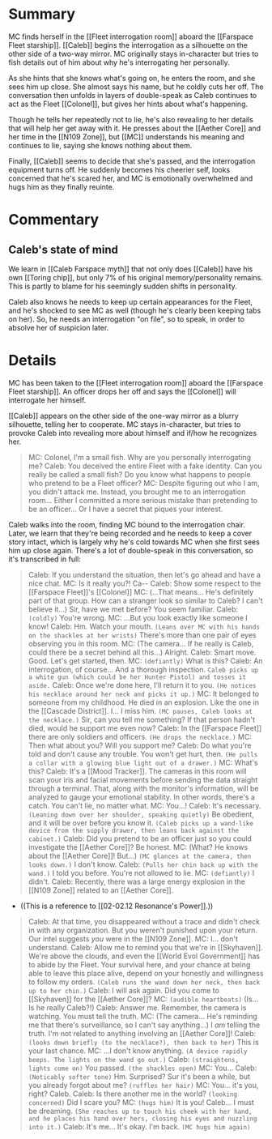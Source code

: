 # Summary
MC finds herself in the [[Fleet interrogation room]] aboard the [[Farspace Fleet starship]]. [[Caleb]] begins the interrogation as a silhouette on the other side of a two-way mirror. MC originally stays in-character but tries to fish details out of him about why he's interrogating her personally.

As she hints that she knows what's going on, he enters the room, and she sees him up close. She almost says his name, but he coldly cuts her off. The conversation then unfolds in layers of double-speak as Caleb continues to act as the Fleet [[Colonel]], but gives her hints about what's happening.

Though he tells her repeatedly not to lie, he's also revealing to her details that will help her get away with it. He presses about the [[Aether Core]] and her time in the [[N109 Zone]], but [[MC]] understands his meaning and continues to lie, saying she knows nothing about them.

Finally, [[Caleb]] seems to decide that she's passed, and the interrogation equipment turns off. He suddenly becomes his cheerier self, looks concerned that he's scared her, and MC is emotionally overwhelmed and hugs him as they finally reuinte.

# Commentary

## Caleb's state of mind
We learn in [[Caleb Farspace myth]] that not only does [[Caleb]] have his own [[Toring chip]], but only 7% of his original memory/personality remains. This is partly to blame for his seemingly sudden shifts in personality.

Caleb also knows he needs to keep up certain appearances for the Fleet, and he's shocked to see MC as well (though he's clearly been keeping tabs on her). So, he needs an interrogation "on file", so to speak, in order to absolve her of suspicion later.

# Details
MC has been taken to the [[Fleet interrogation room]] aboard the [[Farspace Fleet starship]]. An officer drops her off and says the [[Colonel]] will interrogate her himself.

[[Caleb]] appears on the other side of the one-way mirror as a blurry silhouette, telling her to cooperate. MC stays in-character, but tries to provoke Caleb into revealing more about himself and if/how he recognizes her.

> MC: Colonel, I'm a small fish. Why are you personally interrogating me?
> Caleb: You deceived the entire Fleet with a fake identity. Can you really be called a small fish? Do you know what happens to people who pretend to be a Fleet officer?
> MC: Despite figuring out who I am, you didn't attack me. Instead, you brought me to an interrogation room... Either I committed a more serious mistake than pretending to be an officer... Or I have a secret that piques your interest. 

Caleb walks into the room, finding MC bound to the interrogation chair. Later, we learn that they're being recorded and he needs to keep a cover story intact, which is largely why he's cold towards MC when she first sees him up close again. There's a lot of double-speak in this conversation, so it's transcribed in full:

> Caleb: If you understand the situation, then let's go ahead and have a nice chat.
> MC: Is it really you?! Ca--
> Caleb: Show some respect to the [[Farspace Fleet]]'s [[Colonel]]
> MC: (...That means... He's definitely part of that group. How can a stranger look so similar to Caleb? I can't believe it...) Sir, have we met before? You seem familiar.
> Caleb: `(coldly)` You're wrong.
> MC: ...But you look exactly like someone I know!
> Caleb: Hm. Watch your mouth. `(Leans over MC with his hands on the shackles at her wrists)` There's more than one pair of eyes observing you in this room.
> MC: (The camera... If he really is Caleb, could there be a secret behind all this...) Alright.
> Caleb: Smart move. Good. Let's get started, then.
> MC: `(defiantly)` What is this?
> Caleb: An interrogation, of course... And a thorough inspection.
> `Caleb picks up a white gun (which could be her Hunter Pistol) and tosses it aside.`
> Caleb: Once we're done here, I'll return it to you. `(He notices his necklace around her neck and picks it up.)`
> MC: It belonged to someone from my childhood. He died in an explosion. Like the one in the [[Cascade District]]. I... I miss him. `(MC pauses, Caleb looks at the necklace.)` Sir, can you tell me something? If that person hadn't died, would he support me even now?
> Caleb: In the [[Farspace Fleet]] there are only soldiers and officers. `(He drops the necklace.)`
> MC: Then what about you? Will you support me?
> Caleb: Do what you're told and don't cause any trouble. You won't get hurt, then.
> `(He pulls a collar with a glowing blue light out of a drawer.)`
> MC: What's this?
> Caleb: It's a [[Mood Tracker]]. The cameras in this room will scan your iris and facial movements before sending the data straight through a terminal. That, along with the monitor's information, will be analyzed to gauge your emotional stability. In other words, there's a catch. You can't lie, no matter what.
> MC: You...!
> Caleb: It's necessary. `(Leaning down over her shoulder, speaking quietly)` Be obedient, and it will be over before you know it.
> `(Caleb picks up a wand-like device from the supply drawer, then leans back against the cabinet.)`
> Caleb: Did you pretend to be an officer just so you could investigate the [[Aether Core]]? Be honest.
> MC: (What? He knows about the [[Aether Core]]! But...) `(MC glances at the camera, then looks down.)` I don't know.
> Caleb: `(Pulls her chin back up with the wand.)` I told you before. You're not allowed to lie.
> MC: `(defiantly)` I didn't.
> Caleb: Recently, there was a large energy explosion in the [[N109 Zone]] related to an [[Aether Core]].
* ((This is a reference to [[02-02.12 Resonance's Power]].))

> Caleb: At that time, you disappeared without a trace and didn't check in with any organization. But you weren't punished upon your return. Our intel suggests *you* were in the [[N109 Zone]].
> MC: I... don't understand.
> Caleb: Allow me to remind you that we're in [[Skyhaven]]. We're above the clouds, and even the [[World Evol Government]] has to abide by the Fleet. Your survival here, and your chance at being able to leave this place alive, depend on your honestly and willingness to follow my orders.
> `(Caleb runs the wand down her neck, then back up to her chin.)`
> Caleb: I will ask again. Did you come to [[Skyhaven]] for the [[Aether Core]]?
> MC: `(audible heartbeats)` (Is... Is he really Caleb?!)
> Caleb: Answer me. Remember, the camera is watching. You must tell the truth.
> MC: (The camera... He's reminding me that there's surveillance, so I can't say anything...) I *am* telling the truth. I'm not related to anything involving an [[Aether Core]]!
> Caleb: `(looks down briefly (to the necklace?), then back to her)` This is your last chance.
> MC: ...I don't know anything.
> `(A device rapidly beeps. The lights on the wand go out.)`
> Caleb: `(straightens, lights come on)` You passed.
> `(the shackles open)`
> MC: You...
> Caleb: `(Noticably softer tone)` Hm. Surprised? Sur it's been a while, but you already forgot about me? `(ruffles her hair)`
> MC: You... it's you, right? Caleb.
> Caleb: Is there another me in the world? `(looking concerned)` Did I scare you?
> MC: `(hugs him)` It is you! Caleb... I must be dreaming.
> `(She reaches up to touch his cheek with her hand, and he places his hand over hers, closing his eyes and nuzzling into it.)`
> Caleb: It's me... It's okay. I'm back.
> `(MC hugs him again)`

